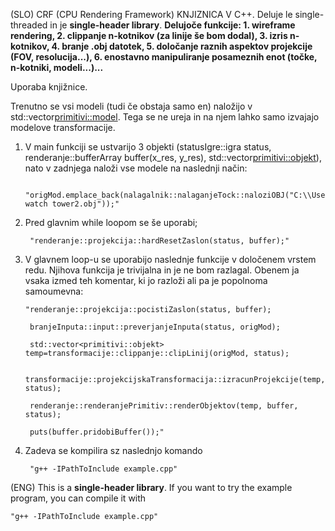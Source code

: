 (SLO)
CRF (CPU Rendering Framework) KNJIZNICA V C++. Deluje le single-threaded in je **single-header library**.
**Delujoče funkcije:
    1.  wireframe rendering,
    2.  clippanje n-kotnikov (za linije še bom dodal),
    3. izris n-kotnikov,
    4. branje .obj datotek, 
    5. določanje raznih aspektov projekcije (FOV, resolucija...),
    6. enostavno manipuliranje posameznih enot (točke, n-kotniki, modeli...)...**

Uporaba knjižnice.

Trenutno se vsi modeli (tudi če obstaja samo en) naložijo v std::vector<primitivi::model>. Tega se ne ureja in na njem lahko samo izvajajo modelove transformacije.

1. V main funkciji se ustvarijo 3 objekti (statusIgre::igra status, renderanje::bufferArray buffer(x_res, y_res), std::vector<primitivi::objekt>), nato v zadnjega naloži vse modele na naslednji način:

        "origMod.emplace_back(nalagalnik::nalaganjeTock::naloziOBJ("C:\\Users\\marti\\Desktop\\raster\\obj\\wooden watch tower2.obj"));"
   
2. Pred glavnim while loopom se še uporabi;

        "renderanje::projekcija::hardResetZaslon(status, buffer);"

3. V glavnem loop-u se uporabijo naslednje funkcije v določenem vrstem redu. Njihova funkcija je trivijalna in je ne bom razlagal. Obenem ja vsaka izmed teh komentar, ki jo razloži ali pa je popolnoma samoumevna:

       "renderanje::projekcija::pocistiZaslon(status, buffer);
        
        branjeInputa::input::preverjanjeInputa(status, origMod);

        std::vector<primitivi::objekt> temp=transformacije::clippanje::clipLinij(origMod, status);
        
        transformacije::projekcijskaTransformacija::izracunProjekcije(temp, status);

        renderanje::renderanjePrimitiv::renderObjektov(temp, buffer, status);

        puts(buffer.pridobiBuffer());"

4. Zadeva se kompilira sz naslednjo komando

        "g++ -IPathToInclude example.cpp"
(ENG)
This is a **single-header library**. If you want to try the example program, you can compile it with 

    "g++ -IPathToInclude example.cpp"
